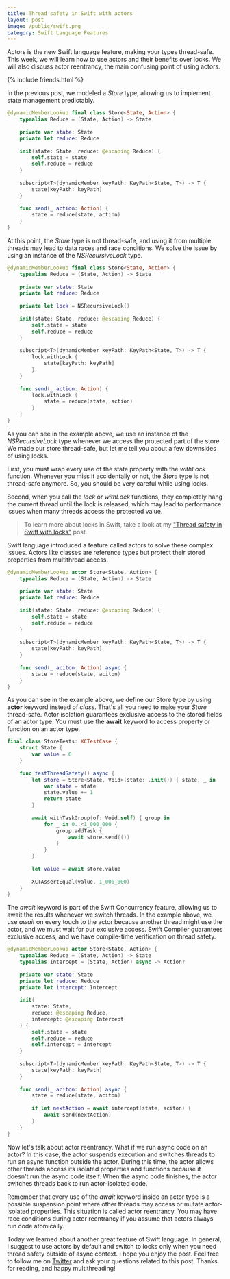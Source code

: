 ```yaml
---
title: Thread safety in Swift with actors
layout: post
image: /public/swift.png
category: Swift Language Features
---
```


Actors is the new Swift language feature, making your types thread-safe. This week, we will learn how to use actors and their benefits over locks. We will also discuss actor reentrancy, the main confusing point of using actors.

{% include friends.html %}

In the previous post, we modeled a *Store* type, allowing us to implement state management predictably.

```swift
@dynamicMemberLookup final class Store<State, Action> {
    typealias Reduce = (State, Action) -> State
    
    private var state: State
    private let reduce: Reduce
    
    init(state: State, reduce: @escaping Reduce) {
        self.state = state
        self.reduce = reduce
    }
    
    subscript<T>(dynamicMember keyPath: KeyPath<State, T>) -> T {
        state[keyPath: keyPath]
    }
    
    func send(_ action: Action) {
        state = reduce(state, action)
    }
}
```

At this point, the *Store* type is not thread-safe, and using it from multiple threads may lead to data races and race conditions. We solve the issue by using an instance of the *NSRecursiveLock* type.

```swift
@dynamicMemberLookup final class Store<State, Action> {
    typealias Reduce = (State, Action) -> State
    
    private var state: State
    private let reduce: Reduce
    
    private let lock = NSRecursiveLock()
    
    init(state: State, reduce: @escaping Reduce) {
        self.state = state
        self.reduce = reduce
    }
    
    subscript<T>(dynamicMember keyPath: KeyPath<State, T>) -> T {
        lock.withLock {
            state[keyPath: keyPath]
        }
    }
    
    func send(_ action: Action) {
        lock.withLock {
            state = reduce(state, action)
        }
    }
}
```

As you can see in the example above, we use an instance of the *NSRecursiveLock* type whenever we access the protected part of the store. We made our store thread-safe, but let me tell you about a few downsides of using locks.

First, you must wrap every use of the state property with the *withLock* function. Whenever you miss it accidentally or not, the *Store* type is not thread-safe anymore. So, you should be very careful while using locks.

Second, when you call the *lock* or *withLock* functions, they completely hang the current thread until the lock is released, which may lead to performance issues when many threads access the protected value.

> To learn more about locks in Swift, take a look at my ["Thread safety in Swift with locks"](/2023/09/05/thread-safety-in-swift-with-locks/) post.

Swift language introduced a feature called actors to solve these complex issues. Actors like classes are reference types but protect their stored properties from multithread access.

```swift
@dynamicMemberLookup actor Store<State, Action> {
    typealias Reduce = (State, Action) -> State
    
    private var state: State
    private let reduce: Reduce
    
    init(state: State, reduce: @escaping Reduce) {
        self.state = state
        self.reduce = reduce
    }
    
    subscript<T>(dynamicMember keyPath: KeyPath<State, T>) -> T {
        state[keyPath: keyPath]
    }
    
    func send(_ aciton: Action) async {
        state = reduce(state, aciton)
    }
}
```

As you can see in the example above, we define our Store type by using **actor** keyword instead of *class*. That's all you need to make your *Store* thread-safe. Actor isolation guarantees exclusive access to the stored fields of an actor type. You must use the **await** keyword to access property or function on an actor type.

```swift
final class StoreTests: XCTestCase {
    struct State {
        var value = 0
    }
    
    func testThreadSafety() async {
        let store = Store<State, Void>(state: .init()) { state, _ in
            var state = state
            state.value += 1
            return state
        }
        
        await withTaskGroup(of: Void.self) { group in
            for _ in 0..<1_000_000 {
                group.addTask {
                    await store.send(())
                }
            }
        }
        
        let value = await store.value
        
        XCTAssertEqual(value, 1_000_000)
    }
}
```

The *await* keyword is part of the Swift Concurrency feature, allowing us to await the results whenever we switch threads. In the example above, we use *await* on every touch to the actor because another thread might use the actor, and we must wait for our exclusive access. Swift Compiler guarantees exclusive access, and we have compile-time verification on thread safety.

```swift
@dynamicMemberLookup actor Store<State, Action> {
    typealias Reduce = (State, Action) -> State
    typealias Intercept = (State, Action) async -> Action?
    
    private var state: State
    private let reduce: Reduce
    private let intercept: Intercept
    
    init(
        state: State,
        reduce: @escaping Reduce,
        intercept: @escaping Intercept
    ) {
        self.state = state
        self.reduce = reduce
        self.intercept = intercept
    }
    
    subscript<T>(dynamicMember keyPath: KeyPath<State, T>) -> T {
        state[keyPath: keyPath]
    }
    
    func send(_ aciton: Action) async {
        state = reduce(state, aciton)
        
        if let nextAction = await intercept(state, aciton) {
            await send(nextAction)
        }
    }
}
```

Now let's talk about actor reentrancy. What if we run async code on an actor? In this case, the actor suspends execution and switches threads to run an async function outside the actor. During this time, the actor allows other threads access its isolated properties and functions because it doesn't run the async code itself. When the async code finishes, the actor switches threads back to run actor-isolated code.

Remember that every use of the *await* keyword inside an actor type is a possible suspension point where other threads may access or mutate actor-isolated properties. This situation is called actor reentrancy. You may have race conditions during actor reentrancy if you assume that actors always run code atomically.

Today we learned about another great feature of Swift language. In general, I suggest to use actors by default and switch to locks only when you need thread safety outside of async context. I hope you enjoy the post. Feel free to follow me on [Twitter](https://twitter.com/mecid) and ask your questions related to this post. Thanks for reading, and happy multithreading!
